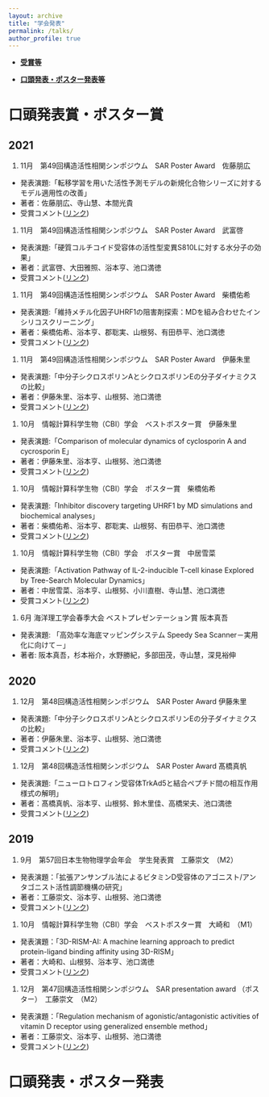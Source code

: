```yaml
---
layout: archive
title: "学会発表"
permalink: /talks/
author_profile: true
---
```


- [**受賞等**](#口頭発表賞ポスター賞)

- [**口頭発表・ポスター発表等**](#口頭発表ポスター発表)


# 口頭発表賞・ポスター賞

## 2021

1. 11月　第49回構造活性相関シンポジウム　SAR Poster Award　佐藤朋広
  - 発表演題:「転移学習を用いた活性予測モデルの新規化合物シリーズに対するモデル適用性の改善」
  - 著者：佐藤朋広、寺山慧、本間光貴
  - 受賞コメント([リンク](https://www.yokohama-cu.ac.jp/news/2021/21220114soto.htm))

1. 11月　第49回構造活性相関シンポジウム　SAR Poster Award　武富啓
  - 発表演題:「硬質コルチコイド受容体の活性型変異S810Lに対する水分子の効果」
  - 著者：武富啓、大田雅照、浴本亨、池口満徳
  - 受賞コメント([リンク](https://www.yokohama-cu.ac.jp/news/2021/20220114taketomi.htm))

1. 11月　第49回構造活性相関シンポジウム　SAR Poster Award　柴橋佑希
  - 発表演題:「維持メチル化因子UHRF1の阻害剤探索：MDを組み合わせたインシリコスクリーニング」
  - 著者：柴橋佑希、浴本亨、郡聡実、山根努、有田恭平、池口満徳
  - 受賞コメント([リンク](https://www.yokohama-cu.ac.jp/news/2021/21220114shibahashi.htm))

1. 11月　第49回構造活性相関シンポジウム　SAR Poster Award　伊藤朱里
  - 発表演題:「中分子シクロスポリンAとシクロスポリンEの分子ダイナミクスの比較」
  - 著者：伊藤朱里、浴本亨、山根努、池口満徳
  - 受賞コメント([リンク](https://www.yokohama-cu.ac.jp/news/2021/21220114itoakari.htm))

1. 10月　情報計算科学生物（CBI）学会　ベストポスター賞　伊藤朱里
  - 発表演題:「Comparison of molecular dynamics of cyclosporin A and cycrosporin E」
  - 著者：伊藤朱里、浴本亨、山根努、池口満徳
  - 受賞コメント([リンク](https://www.yokohama-cu.ac.jp/news/2021/2021130itoakari.html))

1. 10月　情報計算科学生物（CBI）学会　ポスター賞　柴橋佑希
  - 発表演題:「Inhibitor discovery targeting UHRF1 by MD simulations and biochemical analyses」
  - 著者：柴橋佑希、浴本亨、郡聡実、山根努、有田恭平、池口満徳
  - 受賞コメント([リンク](https://www.yokohama-cu.ac.jp/news/2021/2021130shibasakiyuki.html))

1. 10月　情報計算科学生物（CBI）学会　ポスター賞　中居雪菜
  - 発表演題:「Activation Pathway of IL-2-inducible T-cell kinase Explored by Tree-Search Molecular Dynamics」
  - 著者：中居雪菜、浴本亨、山根努、小川直樹、寺山慧、池口満徳
  - 受賞コメント([リンク](https://www.yokohama-cu.ac.jp/news/2021/2021130nakaiyukina.html))

1. 6月 海洋理工学会春季大会 ベストプレゼンテーション賞 阪本真吾
  - 発表演題: 「高効率な海底マッピングシステム Speedy Sea Scanner－実用化に向けて－」
  - 著者: 阪本真吾，杉本裕介，水野勝紀，多部田茂，寺山慧，深見裕伸

## 2020

1. 12月　第48回構造活性相関シンポジウム　SAR Poster Award 伊藤朱里
  - 発表演題:「中分子シクロスポリンAとシクロスポリンEの分子ダイナミクスの比較」
  - 著者：伊藤朱里、浴本亨、山根努、池口満徳
  - 受賞コメント([リンク](https://www.yokohama-cu.ac.jp/news/2020/201224itoakari.html))

1. 12月　第48回構造活性相関シンポジウム　SAR Poster Award 髙橋真帆
  - 発表演題:「ニューロトロフィン受容体TrkAd5と結合ペプチド間の相互作用様式の解明」
  - 著者：髙橋真帆、浴本亨、山根努、鈴木里佳、高橋栄夫、池口満徳
  - 受賞コメント([リンク](https://www.yokohama-cu.ac.jp/news/2020/201224takahashimaho.html))

## 2019
1. 9月　第57回日本生物物理学会年会　学生発表賞　工藤崇文　（M2）
  - 発表演題：「拡張アンサンブル法によるビタミンD受容体のアゴニスト/アンタゴニスト活性調節機構の研究」
  - 著者：工藤崇文、浴本亨、山根努、池口満徳
  - 受賞コメント([リンク](http://www.tsurumi.yokohama-cu.ac.jp/news/20191010kudou.html))

1. 10月　情報計算科学生物（CBI）学会　ベストポスター賞　大崎和　（M1）
  - 発表演題：「3D-RISM-AI: A machine learning approach to predict protein-ligand binding affinity using 3D-RISM」
  - 著者：大崎和、山根努、浴本亨、池口満徳
  - 受賞コメント([リンク](http://www.tsurumi.yokohama-cu.ac.jp/news/20191031osaki.html))

1. 12月　第47回構造活性相関シンポジウム　SAR presentation award （ポスター）　工藤崇文　（M2）
  - 発表演題：「Regulation mechanism of agonistic/antagonistic activities of vitamin D receptor using generalized ensemble method」
  - 著者：工藤崇文、浴本亨、山根努、池口満徳
  - 受賞コメント([リンク](http://www.tsurumi.yokohama-cu.ac.jp/news/20191218kudou.html))

#  口頭発表・ポスター発表
